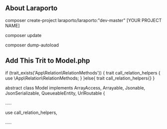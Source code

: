 
## About Laraporto

composer create-project laraporto/laraporto:"dev-master" [YOUR PROJECT NAME]

composer update

composer dump-autoload

## Add This Trit to Model.php  

if (trait_exists('App\Relation\RelationMethods')) 
{
    trait call_relation_helpers 
    {
        use \App\Relation\RelationMethods;
    }
}else{
    trait call_relation_helpers{}
}


abstract class Model implements ArrayAccess, Arrayable, Jsonable, JsonSerializable, QueueableEntity, UrlRoutable
{

.....

use call_relation_helpers,

.....